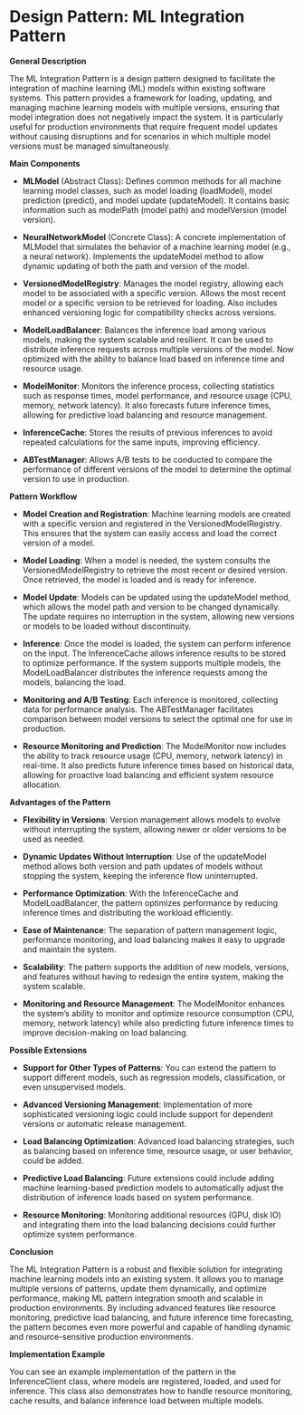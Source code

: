 # **Design Pattern: ML Integration Pattern**

**General Description**

The ML Integration Pattern is a design pattern designed to facilitate the integration of machine learning (ML) models within existing software systems. This pattern provides a framework for loading, updating, and managing machine learning models with multiple versions, ensuring that model integration does not negatively impact the system. It is particularly useful for production environments that require frequent model updates without causing disruptions and for scenarios in which multiple model versions must be managed simultaneously.

**Main Components**

* **MLModel** (Abstract Class):
  Defines common methods for all machine learning model classes, such as model loading (loadModel), model prediction (predict), and model update (updateModel).
  It contains basic information such as modelPath (model path) and modelVersion (model version).

* **NeuralNetworkModel** (Concrete Class):
  A concrete implementation of MLModel that simulates the behavior of a machine learning model (e.g., a neural network).
  Implements the updateModel method to allow dynamic updating of both the path and version of the model.

* **VersionedModelRegistry**:
  Manages the model registry, allowing each model to be associated with a specific version.
  Allows the most recent model or a specific version to be retrieved for loading. Also includes enhanced versioning logic for compatibility checks across versions.

* **ModelLoadBalancer**:
  Balances the inference load among various models, making the system scalable and resilient.
  It can be used to distribute inference requests across multiple versions of the model. Now optimized with the ability to balance load based on inference time and resource usage.

* **ModelMonitor**:
  Monitors the inference process, collecting statistics such as response times, model performance, and resource usage (CPU, memory, network latency).
  It also forecasts future inference times, allowing for predictive load balancing and resource management.

* **InferenceCache**:
  Stores the results of previous inferences to avoid repeated calculations for the same inputs, improving efficiency.

* **ABTestManager**:
  Allows A/B tests to be conducted to compare the performance of different versions of the model to determine the optimal version to use in production.

**Pattern Workflow**

* **Model Creation and Registration**:
  Machine learning models are created with a specific version and registered in the VersionedModelRegistry. This ensures that the system can easily access and load the correct version of a model.

* **Model Loading**:
  When a model is needed, the system consults the VersionedModelRegistry to retrieve the most recent or desired version.
  Once retrieved, the model is loaded and is ready for inference.

* **Model Update**:
  Models can be updated using the updateModel method, which allows the model path and version to be changed dynamically. The update requires no interruption in the system, allowing new versions or models to be loaded without discontinuity.

* **Inference**:
  Once the model is loaded, the system can perform inference on the input.
  The InferenceCache allows inference results to be stored to optimize performance.
  If the system supports multiple models, the ModelLoadBalancer distributes the inference requests among the models, balancing the load.

* **Monitoring and A/B Testing**:
  Each inference is monitored, collecting data for performance analysis.
  The ABTestManager facilitates comparison between model versions to select the optimal one for use in production.

* **Resource Monitoring and Prediction**:
  The ModelMonitor now includes the ability to track resource usage (CPU, memory, network latency) in real-time. It also predicts future inference times based on historical data, allowing for proactive load balancing and efficient system resource allocation.

**Advantages of the Pattern**

* **Flexibility in Versions**:
  Version management allows models to evolve without interrupting the system, allowing newer or older versions to be used as needed.

* **Dynamic Updates Without Interruption**:
  Use of the updateModel method allows both version and path updates of models without stopping the system, keeping the inference flow uninterrupted.

* **Performance Optimization**:
  With the InferenceCache and ModelLoadBalancer, the pattern optimizes performance by reducing inference times and distributing the workload efficiently.

* **Ease of Maintenance**:
  The separation of pattern management logic, performance monitoring, and load balancing makes it easy to upgrade and maintain the system.

* **Scalability**:
  The pattern supports the addition of new models, versions, and features without having to redesign the entire system, making the system scalable.

* **Monitoring and Resource Management**:
  The ModelMonitor enhances the system’s ability to monitor and optimize resource consumption (CPU, memory, network latency) while also predicting future inference times to improve decision-making on load balancing.

**Possible Extensions**

* **Support for Other Types of Patterns**:
  You can extend the pattern to support different models, such as regression models, classification, or even unsupervised models.

* **Advanced Versioning Management**:
  Implementation of more sophisticated versioning logic could include support for dependent versions or automatic release management.

* **Load Balancing Optimization**:
  Advanced load balancing strategies, such as balancing based on inference time, resource usage, or user behavior, could be added.

* **Predictive Load Balancing**:
  Future extensions could include adding machine learning-based prediction models to automatically adjust the distribution of inference loads based on system performance.

* **Resource Monitoring**:
  Monitoring additional resources (GPU, disk IO) and integrating them into the load balancing decisions could further optimize system performance.

**Conclusion**

The ML Integration Pattern is a robust and flexible solution for integrating machine learning models into an existing system.
It allows you to manage multiple versions of patterns, update them dynamically, and optimize performance, making ML pattern integration smooth and scalable in production environments.
By including advanced features like resource monitoring, predictive load balancing, and future inference time forecasting, the pattern becomes even more powerful and capable of handling dynamic and resource-sensitive production environments.

**Implementation Example**

You can see an example implementation of the pattern in the InferenceClient class, where models are registered, loaded, and used for inference. This class also demonstrates how to handle resource monitoring, cache results, and balance inference load between multiple models.